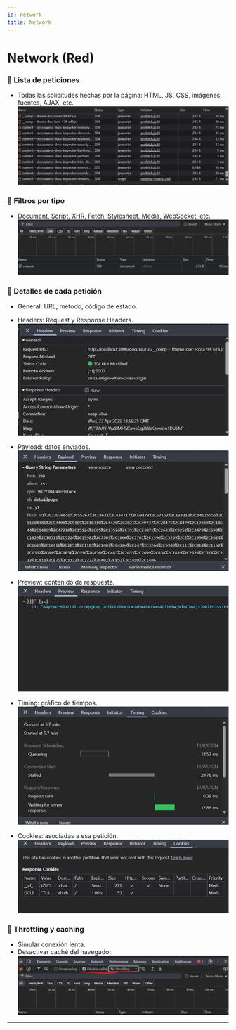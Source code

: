```yaml
---
id: network
title: Network
---
```


# Network (Red)

### 🔹 Lista de peticiones
- Todas las solicitudes hechas por la página: HTML, JS, CSS, imágenes, fuentes, AJAX, etc.
![Docs Version Dropdown](./img/network_1.png)


### 🔹 Filtros por tipo
- Document, Script, XHR, Fetch, Stylesheet, Media, WebSocket, etc.
![Docs Version Dropdown](./img/network_2.png)


### 🔹 Detalles de cada petición
- General: URL, método, código de estado.
- Headers: Request y Response Headers.
![Docs Version Dropdown](./img/network_3.png)
- Payload: datos enviados.
![Docs Version Dropdown](./img/network_4.png)

- Preview: contenido de respuesta.
![Docs Version Dropdown](./img/network_5.png)

- Timing: gráfico de tiempos.
![Docs Version Dropdown](./img/network_6.png)

- Cookies: asociadas a esa petición.
![Docs Version Dropdown](./img/network_7.png)


### 🔹 Throttling y caching
- Simular conexión lenta.
- Desactivar caché del navegador.
![Docs Version Dropdown](./img/network_8.png)

---
